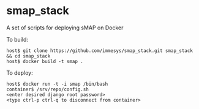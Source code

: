 smap_stack
==========

A set of scripts for deploying sMAP on Docker

To build: 

    host$ git clone https://github.com/immesys/smap_stack.git smap_stack && cd smap_stack
    host$ docker build -t smap .

To deploy:

    host$ docker run -t -i smap /bin/bash
    container$ /srv/repo/config.sh
    <enter desired django root password>
    <type ctrl-p ctrl-q to disconnect from container>

